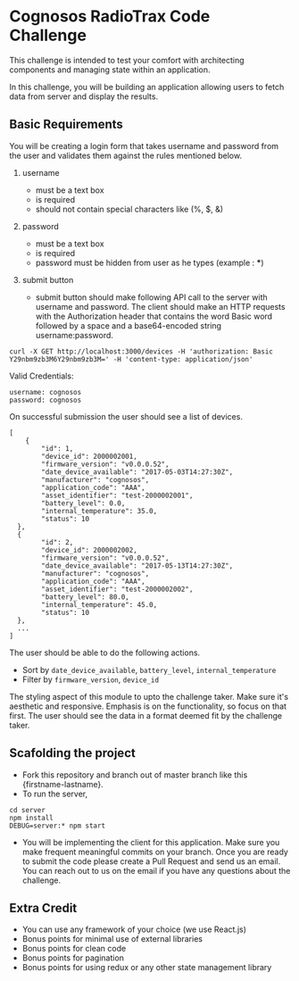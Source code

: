 # Cognosos RadioTrax Code Challenge

This challenge is intended to test your comfort with architecting components and managing state within an application.

In this challenge, you will be building an application allowing users to fetch data from server and display the results.

## Basic Requirements

You will be creating a login form that takes username and password from the user and validates them against the rules mentioned below.

1. username

   - must be a text box
   - is required
   - should not contain special characters like (%, \$, &)

2. password
   - must be a text box
   - is required
   - password must be hidden from user as he types (example : **\***)

3) submit button

   - submit button should make following API call to the server with username and password. The client should make an HTTP requests with the Authorization header that contains the word Basic word followed by a space and a base64-encoded string username:password.

```
curl -X GET http://localhost:3000/devices -H 'authorization: Basic Y29nbm9zb3M6Y29nbm9zb3M=' -H 'content-type: application/json'
```

Valid Credentials:

    username: cognosos
    password: cognosos

On successful submission the user should see a list of devices.

```
[
    {
        "id": 1,
        "device_id": 2000002001,
        "firmware_version": "v0.0.0.52",
        "date_device_available": "2017-05-03T14:27:30Z",
        "manufacturer": "cognosos",
        "application_code": "AAA",
        "asset_identifier": "test-2000002001",
        "battery_level": 0.0,
        "internal_temperature": 35.0,
        "status": 10
  },
  {
        "id": 2,
        "device_id": 2000002002,
        "firmware_version": "v0.0.0.52",
        "date_device_available": "2017-05-13T14:27:30Z",
        "manufacturer": "cognosos",
        "application_code": "AAA",
        "asset_identifier": "test-2000002002",
        "battery_level": 80.0,
        "internal_temperature": 45.0,
        "status": 10
  },
  ...
]
```

The user should be able to do the following actions.

- Sort by `date_device_available`, `battery_level`, `internal_temperature`
- Filter by `firmware_version`, `device_id`

The styling aspect of this module to upto the challenge taker. Make sure it's aesthetic and responsive. Emphasis is on the functionality, so focus on that first. The user should see the data in a format deemed fit by the challenge taker.

## Scafolding the project

- Fork this repository and branch out of master branch like this {firstname-lastname}.
- To run the server,

```
cd server
npm install
DEBUG=server:* npm start
```

- You will be implementing the client for this application. Make sure you make frequent meaningful commits on your branch. Once you are ready to submit the code please create a Pull Request and send us an email. You can reach out to us on the email if you have any questions about the challenge.

## Extra Credit

- You can use any framework of your choice (we use React.js)
- Bonus points for minimal use of external libraries
- Bonus points for clean code
- Bonus points for pagination
- Bonus points for using redux or any other state management library
